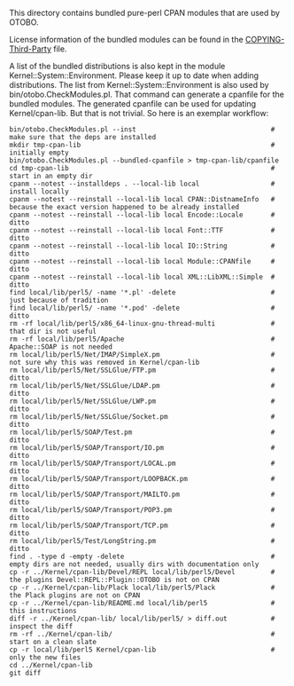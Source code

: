 This directory contains bundled pure-perl CPAN modules that are used by OTOBO.

License information of the bundled modules can be found in the
[COPYING-Third-Party](../../COPYING-Third-Party) file.

A list of the bundled distributions is also kept in the module Kernel::System::Environment. Please keep it
up to date when adding distributions. The list from Kernel::System::Environment is also used by
bin/otobo.CheckModules.pl. That command can generate a cpanfile for the bundled modules.
The generated cpanfile can be used for updating Kernel/cpan-lib.
But that is not trivial. So here is an exemplar workflow:

    bin/otobo.CheckModules.pl --inst                                  # make sure that the deps are installed
    mkdir tmp-cpan-lib                                                # initially empty
    bin/otobo.CheckModules.pl --bundled-cpanfile > tmp-cpan-lib/cpanfile
    cd tmp-cpan-lib                                                   # start in an empty dir
    cpanm --notest --installdeps . --local-lib local                  # install locally
    cpanm --notest --reinstall --local-lib local CPAN::DistnameInfo   # because the exact version happened to be already installed
    cpanm --notest --reinstall --local-lib local Encode::Locale       # ditto
    cpanm --notest --reinstall --local-lib local Font::TTF            # ditto
    cpanm --notest --reinstall --local-lib local IO::String           # ditto
    cpanm --notest --reinstall --local-lib local Module::CPANfile     # ditto
    cpanm --notest --reinstall --local-lib local XML::LibXML::Simple  # ditto
    find local/lib/perl5/ -name '*.pl' -delete                        # just because of tradition
    find local/lib/perl5/ -name '*.pod' -delete                       # ditto
    rm -rf local/lib/perl5/x86_64-linux-gnu-thread-multi              # that dir is not useful
    rm -rf local/lib/perl5/Apache                                     # Apache::SOAP is not needed
    rm local/lib/perl5/Net/IMAP/SimpleX.pm                            # not sure why this was removed in Kernel/cpan-lib
    rm local/lib/perl5/Net/SSLGlue/FTP.pm                             # ditto
    rm local/lib/perl5/Net/SSLGlue/LDAP.pm                            # ditto
    rm local/lib/perl5/Net/SSLGlue/LWP.pm                             # ditto
    rm local/lib/perl5/Net/SSLGlue/Socket.pm                          # ditto
    rm local/lib/perl5/SOAP/Test.pm                                   # ditto
    rm local/lib/perl5/SOAP/Transport/IO.pm                           # ditto
    rm local/lib/perl5/SOAP/Transport/LOCAL.pm                        # ditto
    rm local/lib/perl5/SOAP/Transport/LOOPBACK.pm                     # ditto
    rm local/lib/perl5/SOAP/Transport/MAILTO.pm                       # ditto
    rm local/lib/perl5/SOAP/Transport/POP3.pm                         # ditto
    rm local/lib/perl5/SOAP/Transport/TCP.pm                          # ditto
    rm local/lib/perl5/Test/LongString.pm                             # ditto
    find . -type d -empty -delete                                     # empty dirs are not needed, usually dirs with documentation only
    cp -r ../Kernel/cpan-lib/Devel/REPL local/lib/perl5/Devel         # the plugins Devel::REPL::Plugin::OTOBO is not on CPAN
    cp -r ../Kernel/cpan-lib/Plack local/lib/perl5/Plack              # the Plack plugins are not on CPAN
    cp -r ../Kernel/cpan-lib/README.md local/lib/perl5                # this instructions
    diff -r ../Kernel/cpan-lib/ local/lib/perl5/ > diff.out           # inspect the diff
    rm -rf ../Kernel/cpan-lib/                                        # start on a clean slate
    cp -r local/lib/perl5 Kernel/cpan-lib                             # only the new files
    cd ../Kernel/cpan-lib
    git diff
